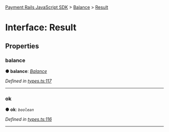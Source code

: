 [Payment Rails JavaScript SDK](../README.md) > [Balance](../classes/balance.md) > [Result](../interfaces/balance.result.md)



# Interface: Result


## Properties
<a id="balance"></a>

###  balance

**●  balance**:  *[Balance](balance.balance-1.md)* 

*Defined in [types.ts:117](https://github.com/PaymentRails/javascript-sdk/blob/d7f3cdf/lib/types.ts#L117)*





___

<a id="ok"></a>

###  ok

**●  ok**:  *`boolean`* 

*Defined in [types.ts:116](https://github.com/PaymentRails/javascript-sdk/blob/d7f3cdf/lib/types.ts#L116)*





___


